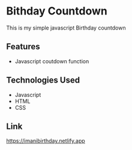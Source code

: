 # Bithday Countdown

This is my simple javascript Birthday countdown

## Features


- Javascript coutdown function
  

## Technologies Used

- Javascript
- HTML
- CSS

## Link
https://imanibirthday.netlify.app
